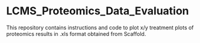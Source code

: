 # LCMS_Proteomics_Data_Evaluation
This repository contains instructions and code to plot x/y treatment plots of proteomics results in .xls format obtained from Scaffold.
